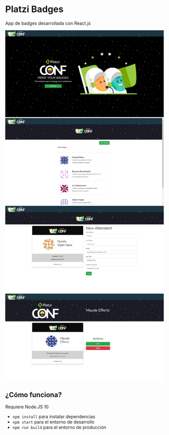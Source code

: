 # Platzi Badges

App de badges desarrollada con React.js  

![Captura de la vista Home](./.readme_static/home.png)
![Captura de vista Badges](./.readme_static/badges.png)
![Captura de Nuevo Badge](./.readme_static/newBadge.png)
![Captura de Acciones para Badge](./.readme_static/actionBadge.png)

## ¿Cómo funciona?

Requiere Node.JS 10

* `npm install` para instalar dependencias
* `npm start` para el entorno de desarrollo
* `npm run build` para el entorno de producción


